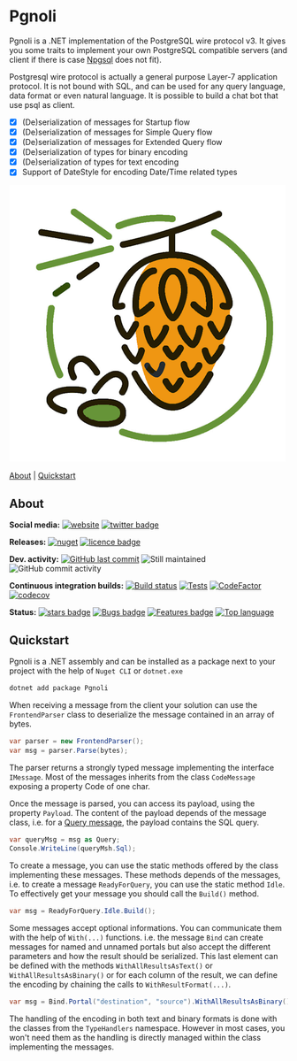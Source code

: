 # Pgnoli
Pgnoli is a .NET implementation of the PostgreSQL wire protocol v3. 
It gives you some traits to implement your own PostgreSQL compatible servers (and client if there is case [Npgsql](https://github.com/Npgsql/Npgsql) does not fit).

Postgresql wire protocol is actually a general purpose Layer-7 application protocol. It is not bound with SQL, and can be used for any query language, data format or even natural language. It is possible to build a chat bot that use psql as client.

- [X] (De)serialization of messages for Startup flow
- [X] (De)serialization of messages for Simple Query flow
- [X] (De)serialization of messages for Extended Query flow
- [X] (De)serialization of types for binary encoding
- [X] (De)serialization of types for text encoding
- [X] Support of DateStyle for encoding Date/Time related types

![Logo](https://raw.githubusercontent.com/Seddryck/Pgnoli/main/assets/logo/Pgnoli-logo.png)

[About][] | [Quickstart][]

[About]: #about (About)
[Quickstart]: #quickstart (Quickstart)

## About

**Social media:** [![website](https://img.shields.io/badge/website-seddryck.github.io/Pgnoli-fe762d.svg)](https://seddryck.github.io/Pgnoli)
[![twitter badge](https://img.shields.io/badge/twitter%20Pgnoli-@Seddryck-blue.svg?style=flat&logo=twitter)](https://twitter.com/Seddryck)

**Releases:** [![nuget](https://img.shields.io/nuget/v/Pgnoli.svg)](https://www.nuget.org/packages/Pgnoli/)
[![licence badge](https://img.shields.io/badge/License-Apache%202.0-yellow.svg)](https://github.com/Seddryck/Pgnoli/blob/master/LICENSE)

**Dev. activity:** [![GitHub last commit](https://img.shields.io/github/last-commit/Seddryck/Pgnoli.svg)](https://github.com/Seddryck/Pgnoli/commits)
![Still maintained](https://img.shields.io/maintenance/yes/2023.svg)
![GitHub commit activity](https://img.shields.io/github/commit-activity/y/Seddryck/Pgnoli)

**Continuous integration builds:** [![Build status](https://ci.appveyor.com/api/projects/status/80321ajt5beih60f?svg=true)](https://ci.appveyor.com/project/Seddryck/Pgnoli/)
[![Tests](https://img.shields.io/appveyor/tests/seddryck/Pgnoli.svg)](https://ci.appveyor.com/project/Seddryck/Pgnoli/build/tests)
[![CodeFactor](https://www.codefactor.io/repository/github/seddryck/Pgnoli/badge)](https://www.codefactor.io/repository/github/seddryck/Pgnoli)
[![codecov](https://codecov.io/github/Seddryck/Pgnoli/branch/main/graph/badge.svg?token=9ZSJ6N0X9E)](https://codecov.io/github/Seddryck/Pgnoli)
<!--[![FOSSA Status](https://app.fossa.com/api/projects/git%2Bgithub.com%2FSeddryck%2FPgnoli.svg?type=shield)](https://app.fossa.com/projects/git%2Bgithub.com%2FSeddryck%2FPgnoli?ref=badge_shield)-->

**Status:** [![stars badge](https://img.shields.io/github/stars/Seddryck/Pgnoli.svg)](https://github.com/Seddryck/Pgnoli/stargazers)
[![Bugs badge](https://img.shields.io/github/issues/Seddryck/Pgnoli/bug.svg?color=red&label=Bugs)](https://github.com/Seddryck/Pgnoli/issues?utf8=%E2%9C%93&q=is:issue+is:open+label:bug+)
[![Features badge](https://img.shields.io/github/issues/seddryck/Pgnoli/new-feature.svg?color=purple&label=Feature%20requests)](https://github.com/Seddryck/Pgnoli/issues?utf8=%E2%9C%93&q=is:issue+is:open+label:new-feature+)
[![Top language](https://img.shields.io/github/languages/top/seddryck/Pgnoli.svg)](https://github.com/Seddryck/Pgnoli/search?l=C%23)

## Quickstart

Pgnoli is a .NET assembly and can be installed as a package next to your project with the help of `Nuget CLI` or `dotnet.exe` 

```bash
dotnet add package Pgnoli
```

When receiving a message from the client your solution can use the `FrontendParser` class to deserialize the message contained in an array of bytes.

```csharp
var parser = new FrontendParser();
var msg = parser.Parse(bytes);
```

The parser returns a strongly typed message implementing the interface `IMessage`. Most of the messages inherits from the class `CodeMessage` exposing a property Code of one char.

Once the message is parsed, you can access its payload, using the property `Payload`. The content of the payload depends of the message class, i.e. for a [Query message](https://www.postgresql.org/docs/current/protocol-message-formats.html), the payload contains the SQL query.

```csharp
var queryMsg = msg as Query;
Console.WriteLine(queryMsh.Sql);
```

To create a message, you can use the static methods offered by the class implementing these messages. These methods depends of the messages, i.e. to create a message `ReadyForQuery`, you can use the static method `Idle`.
To effectively get your message you should call the `Build()` method.

```csharp
var msg = ReadyForQuery.Idle.Build();
```

Some messages accept optional informations. You can communicate them with the help of `With(...)` functions. i.e. the message `Bind` can create messages for named and unnamed portals but also accept the different parameters and how the result should be serialized. This last element can be defined with the methods `WithAllResultsAsText()` or `WithAllResultsAsBinary()` or for each column of the result, we can define the encoding by chaining the calls to `WithResultFormat(...)`.

```csharp
var msg = Bind.Portal("destination", "source").WithAllResultsAsBinary().Build();
```

The handling of the encoding in both text and binary formats is done with the classes from the `TypeHandlers` namespace.
However in most cases, you won't need them as the handling is directly managed within the class implementing the messages.